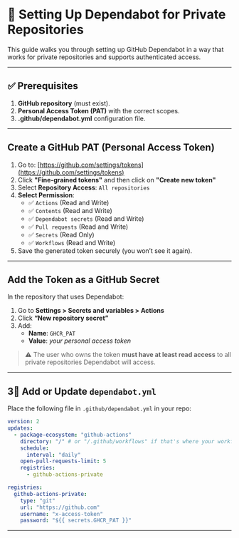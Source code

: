 
# 🔧 Setting Up Dependabot for Private Repositories

This guide walks you through setting up GitHub Dependabot in a way that works for private repositories and supports authenticated access.

---

## ✅ Prerequisites

1. **GitHub repository** (must exist).
2. **Personal Access Token (PAT)** with the correct scopes.
3. **.github/dependabot.yml** configuration file.

---

## Create a GitHub PAT (Personal Access Token)

1. Go to: [https://github.com/settings/tokens](https://github.com/settings/tokens)
2. Click **"Fine-grained tokens"** and then click on **"Create new token"**
3. Select **Repository Access**: `All repositories`
4. **Select Permission**:
   - ✅ `Actions` (Read and Write)
   -  ✅ `Contents` (Read and Write)
   -  ✅ `Dependabot secrets` (Read and Write)
   -  ✅ `Pull requests` (Read and Write)
   -  ✅ `Secrets` (Read Only)
   -  ✅ `Workflows` (Read and Write)
5. Save the generated token securely (you won’t see it again).

---

## Add the Token as a GitHub Secret

In the repository that uses Dependabot:

1. Go to **Settings > Secrets and variables > Actions**
2. Click **“New repository secret”**
3. Add:
   - **Name**: `GHCR_PAT`
   - **Value**: *your personal access token*

> ⚠️ The user who owns the token **must have at least read access** to all private repositories Dependabot will access.

---

## 3⃣ Add or Update `dependabot.yml`

Place the following file in `.github/dependabot.yml` in your repo:

```yaml
version: 2
updates:
  - package-ecosystem: "github-actions"
    directory: "/" # or "/.github/workflows" if that's where your workflows are
    schedule:
      interval: "daily"
    open-pull-requests-limit: 5
    registries:
      - github-actions-private

registries:
  github-actions-private:
    type: "git"
    url: "https://github.com"
    username: "x-access-token"
    password: "${{ secrets.GHCR_PAT }}"
```

---
